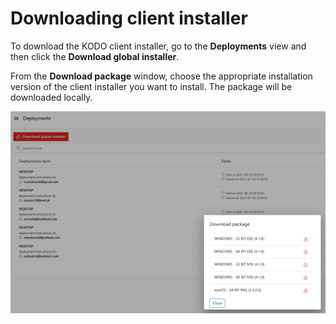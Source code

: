 # Downloading client installer

To download the KODO client installer, go to the **Deployments** view and then click the **Download global installer**.

From the **Download package** window, choose the appropriate installation version of the client installer you want to install. The package will be downloaded locally.

![](../../../.gitbook/assets/image%20%2854%29.png)




